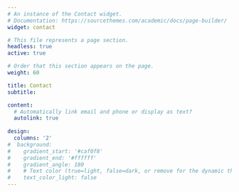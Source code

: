 ```yaml
---
# An instance of the Contact widget.
# Documentation: https://sourcethemes.com/academic/docs/page-builder/
widget: contact

# This file represents a page section.
headless: true
active: true

# Order that this section appears on the page.
weight: 60

title: Contact
subtitle:

content:
  # Automatically link email and phone or display as text?
  autolink: true
  
design:
  columns: '2'
#  background:
#    gradient_start: '#caf0f8'
#    gradient_end: '#ffffff'
#    gradient_angle: 180
#    # Text color (true=light, false=dark, or remove for the dynamic theme color).
#    text_color_light: false
---
```

